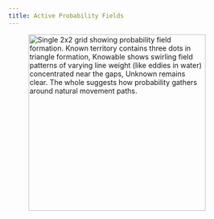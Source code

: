 ```yaml
---
title: Active Probability Fields
---
```


<div align="left"><figure><img src="../assets/Screenshot 2024-11-25 at 7.52.37 PM.png" alt="Single 2x2 grid showing probability field formation. Known territory contains three dots in triangle formation, Knowable shows swirling field patterns of varying line weight (like eddies in water) concentrated near the gaps, Unknown remains clear. The whole suggests how probability gathers around natural movement paths." width="352"><figcaption></figcaption></figure></div>
